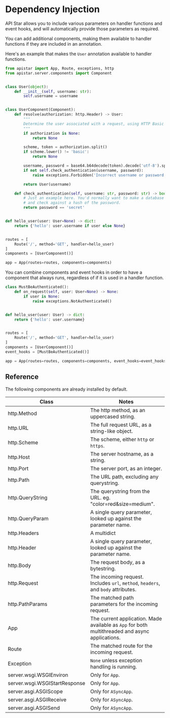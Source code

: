 # Dependency Injection

API Star allows you to include various parameters on handler functions and
event hooks, and will automatically provide those parameters as required.

You can add additional components, making them available to handler functions
if they are included in an annotation.

Here's an example that makes the `User` annotation available to handler functions.

```python
from apistar import App, Route, exceptions, http
from apistar.server.components import Component


class User(object):
    def __init__(self, username: str):
        self.username = username


class UserComponent(Component):
    def resolve(authorization: http.Header) -> User:
        """
        Determine the user associated with a request, using HTTP Basic Authentication.
        """
        if authorization is None:
            return None

        scheme, token = authorization.split()
        if scheme.lower() != 'basic':
            return None

        username, password = base64.b64decode(token).decode('utf-8').split(':')
        if not self.check_authentication(username, password):
            raise exceptions.Forbidden('Incorrect username or password.')

        return User(username)

    def check_authentication(self, username: str, password: str) -> bool:
        # Just an example here. You'd normally want to make a database lookup,
        # and check against a hash of the password.
        return password == 'secret'


def hello_user(user: User=None) -> dict:
    return {'hello': user.username if user else None}


routes = [
    Route('/', method='GET', handler=hello_user)
]
components = [UserComponent()]

app = App(routes=routes, components=components)
```

You can combine components and event hooks in order to have a component
that always runs, regardless of if it is used in a handler function.

```python
class MustBeAuthenticated():
    def on_request(self, user: User=None) -> None:
        if user is None:
            raise exceptions.NotAuthenticated()


def hello_user(user: User) -> dict:
    return {'hello': user.username}


routes = [
    Route('/', method='GET', handler=hello_user)
]
components = [UserComponent()]
event_hooks = [MustBeAuthenticated()]

app = App(routes=routes, components=components, event_hooks=event_hooks)
```

## Reference

The following components are already installed by default.

Class                          | Notes
-------------------------------|-------
http.Method                    | The http method, as an uppercased string.
http.URL                       | The full request URL, as a string-like object.
http.Scheme                    | The scheme, either `http` or `https`.
http.Host                      | The server hostname, as a string.
http.Port                      | The server port, as an integer.
http.Path                      | The URL path, excluding any querystring.
http.QueryString               | The querystring from the URL. eg. "color=red&size=medium".
http.QueryParam                | A single query parameter, looked up against the parameter name.
http.Headers                   | A multidict
http.Header                    | A single query parameter, looked up against the parameter name.
http.Body                      | The request body, as a bytestring.
http.Request                   | The incoming request. Includes `url`, `method`, `headers`, and `body` attributes.
http.PathParams                | The matched path parameters for the incoming request.
App                            | The current application. Made available as `App` for both multithreaded and async applications.
Route                          | The matched route for the incoming request.
Exception                      | `None` unless exception handling is running.
server.wsgi.WSGIEnviron        | Only for `App`.
server.wsgi.WSGIStartResponse  | Only for `App`.
server.asgi.ASGIScope          | Only for `ASyncApp`.
server.asgi.ASGIReceive        | Only for `ASyncApp`.
server.asgi.ASGISend           | Only for `ASyncApp`.
